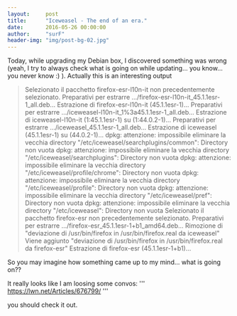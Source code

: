 ```yaml
---
layout:     post
title:      "Iceweasel - The end of an era."
date:       2016-05-26 00:00:00
author:     "surF"
header-img: "img/post-bg-02.jpg"
---
```


<p>Today, while upgrading my Debian box, I discovered something was wrong (yeah, I try to always check what is going on while updating... you know... you never know :) ). Actually this is an interesting output</p>
<blockquote>
Selezionato il pacchetto firefox-esr-l10n-it non precedentemente selezionato.
Preparativi per estrarre .../firefox-esr-l10n-it_45.1.1esr-1_all.deb...
Estrazione di firefox-esr-l10n-it (45.1.1esr-1)...
Preparativi per estrarre .../iceweasel-l10n-it_1%3a45.1.1esr-1_all.deb...
Estrazione di iceweasel-l10n-it (1:45.1.1esr-1) su (1:44.0.2-1)...
Preparativi per estrarre .../iceweasel_45.1.1esr-1_all.deb...
Estrazione di iceweasel (45.1.1esr-1) su (44.0.2-1)...
dpkg: attenzione: impossibile eliminare la vecchia directory "/etc/iceweasel/searchplugins/common": Directory non vuota
dpkg: attenzione: impossibile eliminare la vecchia directory "/etc/iceweasel/searchplugins": Directory non vuota
dpkg: attenzione: impossibile eliminare la vecchia directory "/etc/iceweasel/profile/chrome": Directory non vuota
dpkg: attenzione: impossibile eliminare la vecchia directory "/etc/iceweasel/profile": Directory non vuota
dpkg: attenzione: impossibile eliminare la vecchia directory "/etc/iceweasel/pref": Directory non vuota
dpkg: attenzione: impossibile eliminare la vecchia directory "/etc/iceweasel": Directory non vuota
Selezionato il pacchetto firefox-esr non precedentemente selezionato.
Preparativi per estrarre .../firefox-esr_45.1.1esr-1+b1_amd64.deb...
Rimozione di "deviazione di /usr/bin/firefox in /usr/bin/firefox.real da iceweasel"
Viene aggiunto "deviazione di /usr/bin/firefox in /usr/bin/firefox.real da firefox-esr"
Estrazione di firefox-esr (45.1.1esr-1+b1)...
</blockquote>
So you may imagine how something came up to my mind... what is going on??

It really looks like I am loosing some convos:
'''
https://lwn.net/Articles/676799/
'''

you should check it out. 

